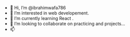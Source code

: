 - 👋 Hi, I’m @ibrahimwafa786
- 👀 I’m interested in web developement.
- 🌱 I’m currently learning React .
- 💞️ I’m looking to collaborate on practicing and projects...
- 📫 

<!---
ibrahimwafa786/ibrahimwafa786 is a ✨ special ✨ repository because its `README.md` (this file) appears on your GitHub profile.
You can click the Preview link to take a look at your changes.
--->
